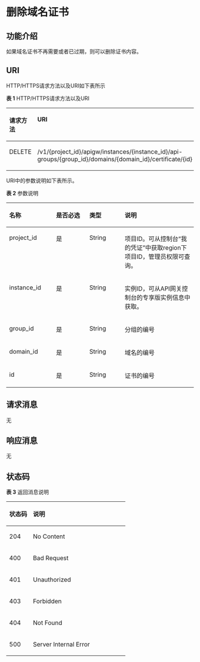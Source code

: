 # 删除域名证书<a name="apig-phapi-180713158"></a>

## 功能介绍<a name="section38324262122"></a>

如果域名证书不再需要或者已过期，则可以删除证书内容。

## URI<a name="section12832162641216"></a>

HTTP/HTTPS请求方法以及URI如下表所示

**表 1**  HTTP/HTTPS请求方法以及URI

<a name="table1396111510132"></a>
<table><thead align="left"><tr id="row096151515139"><th class="cellrowborder" valign="top" width="20%" id="mcps1.2.3.1.1"><p id="p1422722218139"><a name="p1422722218139"></a><a name="p1422722218139"></a>请求方法</p>
</th>
<th class="cellrowborder" valign="top" width="80%" id="mcps1.2.3.1.2"><p id="p122713225131"><a name="p122713225131"></a><a name="p122713225131"></a>URI</p>
</th>
</tr>
</thead>
<tbody><tr id="row169611815131313"><td class="cellrowborder" valign="top" width="20%" headers="mcps1.2.3.1.1 "><p id="p15227162219132"><a name="p15227162219132"></a><a name="p15227162219132"></a>DELETE</p>
</td>
<td class="cellrowborder" valign="top" width="80%" headers="mcps1.2.3.1.2 "><p id="p1667817402181"><a name="p1667817402181"></a><a name="p1667817402181"></a>/v1/{project_id}/apigw/instances/{instance_id}/api-groups/{group_id}/domains/{domain_id}/certificate/{id}</p>
</td>
</tr>
</tbody>
</table>

URI中的参数说明如下表所示。

**表 2**  参数说明

<a name="table4851459153818"></a>
<table><thead align="left"><tr id="row1985259143813"><th class="cellrowborder" valign="top" width="25%" id="mcps1.2.5.1.1"><p id="p12367713193420"><a name="p12367713193420"></a><a name="p12367713193420"></a>名称</p>
</th>
<th class="cellrowborder" valign="top" width="17.76%" id="mcps1.2.5.1.2"><p id="p7367161316343"><a name="p7367161316343"></a><a name="p7367161316343"></a>是否必选</p>
</th>
<th class="cellrowborder" valign="top" width="18.85%" id="mcps1.2.5.1.3"><p id="p93675133347"><a name="p93675133347"></a><a name="p93675133347"></a>类型</p>
</th>
<th class="cellrowborder" valign="top" width="38.39%" id="mcps1.2.5.1.4"><p id="p836761317349"><a name="p836761317349"></a><a name="p836761317349"></a>说明</p>
</th>
</tr>
</thead>
<tbody><tr id="row096082918554"><td class="cellrowborder" valign="top" width="25%" headers="mcps1.2.5.1.1 "><p id="p55878963"><a name="p55878963"></a><a name="p55878963"></a>project_id</p>
</td>
<td class="cellrowborder" valign="top" width="17.76%" headers="mcps1.2.5.1.2 "><p id="p29902160"><a name="p29902160"></a><a name="p29902160"></a>是</p>
</td>
<td class="cellrowborder" valign="top" width="18.85%" headers="mcps1.2.5.1.3 "><p id="p6155914"><a name="p6155914"></a><a name="p6155914"></a>String</p>
</td>
<td class="cellrowborder" valign="top" width="38.39%" headers="mcps1.2.5.1.4 "><p id="p28867016"><a name="p28867016"></a><a name="p28867016"></a>项目ID。可从控制台“我的凭证”中获取region下项目ID，管理员权限可查询。</p>
</td>
</tr>
<tr id="row031902919559"><td class="cellrowborder" valign="top" width="25%" headers="mcps1.2.5.1.1 "><p id="p1780913159538"><a name="p1780913159538"></a><a name="p1780913159538"></a>instance_id</p>
</td>
<td class="cellrowborder" valign="top" width="17.76%" headers="mcps1.2.5.1.2 "><p id="p9809215115310"><a name="p9809215115310"></a><a name="p9809215115310"></a>是</p>
</td>
<td class="cellrowborder" valign="top" width="18.85%" headers="mcps1.2.5.1.3 "><p id="p1280914152538"><a name="p1280914152538"></a><a name="p1280914152538"></a>String</p>
</td>
<td class="cellrowborder" valign="top" width="38.39%" headers="mcps1.2.5.1.4 "><p id="p1880914157537"><a name="p1880914157537"></a><a name="p1880914157537"></a>实例ID，可从API网关控制台的专享版实例信息中获取。</p>
</td>
</tr>
<tr id="row13944152316182"><td class="cellrowborder" valign="top" width="25%" headers="mcps1.2.5.1.1 "><p id="p56248118"><a name="p56248118"></a><a name="p56248118"></a>group_id</p>
</td>
<td class="cellrowborder" valign="top" width="17.76%" headers="mcps1.2.5.1.2 "><p id="p59803701"><a name="p59803701"></a><a name="p59803701"></a>是</p>
</td>
<td class="cellrowborder" valign="top" width="18.85%" headers="mcps1.2.5.1.3 "><p id="p12261637"><a name="p12261637"></a><a name="p12261637"></a>String</p>
</td>
<td class="cellrowborder" valign="top" width="38.39%" headers="mcps1.2.5.1.4 "><p id="p53668558"><a name="p53668558"></a><a name="p53668558"></a>分组的编号</p>
</td>
</tr>
<tr id="row21491627194614"><td class="cellrowborder" valign="top" width="25%" headers="mcps1.2.5.1.1 "><p id="p147479565365"><a name="p147479565365"></a><a name="p147479565365"></a>domain_id</p>
</td>
<td class="cellrowborder" valign="top" width="17.76%" headers="mcps1.2.5.1.2 "><p id="p153301010123713"><a name="p153301010123713"></a><a name="p153301010123713"></a>是</p>
</td>
<td class="cellrowborder" valign="top" width="18.85%" headers="mcps1.2.5.1.3 "><p id="p14330710143716"><a name="p14330710143716"></a><a name="p14330710143716"></a>String</p>
</td>
<td class="cellrowborder" valign="top" width="38.39%" headers="mcps1.2.5.1.4 "><p id="p9747195653615"><a name="p9747195653615"></a><a name="p9747195653615"></a>域名的编号</p>
</td>
</tr>
<tr id="row18555915383"><td class="cellrowborder" valign="top" width="25%" headers="mcps1.2.5.1.1 "><p id="p111823311382"><a name="p111823311382"></a><a name="p111823311382"></a>id</p>
</td>
<td class="cellrowborder" valign="top" width="17.76%" headers="mcps1.2.5.1.2 "><p id="p163410335385"><a name="p163410335385"></a><a name="p163410335385"></a>是</p>
</td>
<td class="cellrowborder" valign="top" width="18.85%" headers="mcps1.2.5.1.3 "><p id="p83443318381"><a name="p83443318381"></a><a name="p83443318381"></a>String</p>
</td>
<td class="cellrowborder" valign="top" width="38.39%" headers="mcps1.2.5.1.4 "><p id="p3341333163817"><a name="p3341333163817"></a><a name="p3341333163817"></a>证书的编号</p>
</td>
</tr>
</tbody>
</table>

## 请求消息<a name="section14272513203411"></a>

无

## 响应消息<a name="section1044114111321"></a>

无

## 状态码<a name="section2083573084114"></a>

**表 3**  返回消息说明

<a name="table1083533064119"></a>
<table><thead align="left"><tr id="row879916303414"><th class="cellrowborder" valign="top" width="20%" id="mcps1.2.3.1.1"><p id="p1979933014119"><a name="p1979933014119"></a><a name="p1979933014119"></a>状态码</p>
</th>
<th class="cellrowborder" valign="top" width="80%" id="mcps1.2.3.1.2"><p id="p9799153064112"><a name="p9799153064112"></a><a name="p9799153064112"></a>说明</p>
</th>
</tr>
</thead>
<tbody><tr id="row1179918309413"><td class="cellrowborder" valign="top" width="20%" headers="mcps1.2.3.1.1 "><p id="p1997963513513"><a name="p1997963513513"></a><a name="p1997963513513"></a>204</p>
</td>
<td class="cellrowborder" valign="top" width="80%" headers="mcps1.2.3.1.2 "><p id="p948803015424"><a name="p948803015424"></a><a name="p948803015424"></a>No Content</p>
</td>
</tr>
<tr id="row0799133014117"><td class="cellrowborder" valign="top" width="20%" headers="mcps1.2.3.1.1 "><p id="p1179993034116"><a name="p1179993034116"></a><a name="p1179993034116"></a>400</p>
</td>
<td class="cellrowborder" valign="top" width="80%" headers="mcps1.2.3.1.2 "><p id="p164881130154211"><a name="p164881130154211"></a><a name="p164881130154211"></a>Bad Request</p>
</td>
</tr>
<tr id="row1879983011414"><td class="cellrowborder" valign="top" width="20%" headers="mcps1.2.3.1.1 "><p id="p15799230134110"><a name="p15799230134110"></a><a name="p15799230134110"></a>401</p>
</td>
<td class="cellrowborder" valign="top" width="80%" headers="mcps1.2.3.1.2 "><p id="p1117517539434"><a name="p1117517539434"></a><a name="p1117517539434"></a>Unauthorized</p>
</td>
</tr>
<tr id="row8799143014412"><td class="cellrowborder" valign="top" width="20%" headers="mcps1.2.3.1.1 "><p id="p19799630144115"><a name="p19799630144115"></a><a name="p19799630144115"></a>403</p>
</td>
<td class="cellrowborder" valign="top" width="80%" headers="mcps1.2.3.1.2 "><p id="p18177253114318"><a name="p18177253114318"></a><a name="p18177253114318"></a>Forbidden</p>
</td>
</tr>
<tr id="row2799113015413"><td class="cellrowborder" valign="top" width="20%" headers="mcps1.2.3.1.1 "><p id="p167991530204113"><a name="p167991530204113"></a><a name="p167991530204113"></a>404</p>
</td>
<td class="cellrowborder" valign="top" width="80%" headers="mcps1.2.3.1.2 "><p id="p12179205319431"><a name="p12179205319431"></a><a name="p12179205319431"></a>Not Found</p>
</td>
</tr>
<tr id="row67991330154113"><td class="cellrowborder" valign="top" width="20%" headers="mcps1.2.3.1.1 "><p id="p57999309411"><a name="p57999309411"></a><a name="p57999309411"></a>500</p>
</td>
<td class="cellrowborder" valign="top" width="80%" headers="mcps1.2.3.1.2 "><p id="p31801353174319"><a name="p31801353174319"></a><a name="p31801353174319"></a>Server Internal Error</p>
</td>
</tr>
</tbody>
</table>

